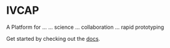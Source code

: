 # IVCAP

A Platform for ...
... science
... collaboration
... rapid prototyping

Get started by checking out the [docs](https://ivcap-works.github.io/ivcap-docs/).

